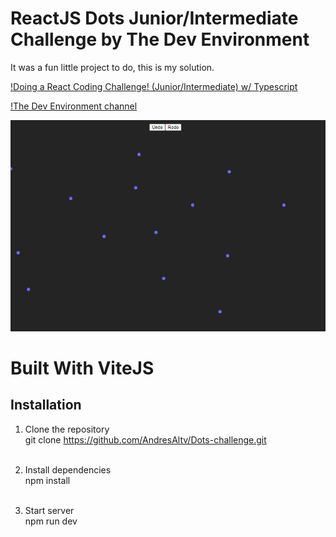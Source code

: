 # ReactJS Dots Junior/Intermediate Challenge by The Dev Environment 

It was a fun little project to do, this is my solution. 

[!Doing a React Coding Challenge! (Junior/Intermediate) w/ Typescript](https://www.youtube.com/watch?v=D36HU7LpTCk)<br>

[!The Dev Environment channel](https://www.youtube.com/@thedevenvironment)

![dots challege](./dotsPrev.png)

# Built With ViteJS

## Installation

1. Clone the repository<br>
git clone https://github.com/AndresAltv/Dots-challenge.git<br><br>

2. Install dependencies<br>
npm install<br><br>

3. Start server<br>
npm run dev
